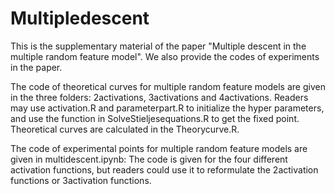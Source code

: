 # Multipledescent
This is the supplementary material of the paper "Multiple descent in the multiple random feature model". We also provide the codes of experiments in the paper.


The code of theoretical curves for multiple random feature models are given in the three folders: 2activations, 3activations and 4activations. Readers may use activation.R and parameterpart.R to initialize the hyper parameters, and use the function in SolveStieljesequations.R to get the fixed point. Theoretical curves are calculated in the Theorycurve.R.


The code of experimental points for multiple random feature models are given in multidescent.ipynb: The code is given for the four different activation functions, but readers could use it to reformulate the 2activation functions or 3activation functions.
